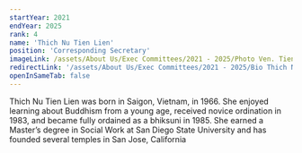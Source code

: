 ```yaml
---
startYear: 2021
endYear: 2025
rank: 4
name: 'Thich Nu Tien Lien'
position: 'Corresponding Secretary'
imageLink: /assets/About Us/Exec Committees/2021 - 2025/Photo Ven. Tien Lien.jpg
redirectLink: '/assets/About Us/Exec Committees/2021 - 2025/Bio Thich Nu Tien Lien.pdf'
openInSameTab: false
---
```


Thich Nu Tien Lien was born in Saigon, Vietnam, in 1966. She enjoyed learning about Buddhism from a young age, received novice ordination in 1983, and became fully ordained as a bhiksuni in 1985. She earned a Master’s degree in Social Work at San Diego State University and has founded several temples in San Jose, California
